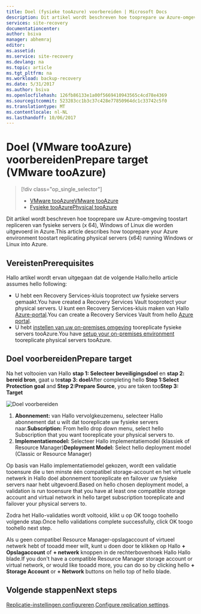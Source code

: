 ```yaml
---
title: Doel (fysieke tooAzure) voorbereiden | Microsoft Docs
description: Dit artikel wordt beschreven hoe tooprepare uw Azure-omgeving toostart repliceren van fysieke servers met Windows of Linux-tooAzure.
services: site-recovery
documentationcenter: 
author: bsiva
manager: abhemraj
editor: 
ms.assetid: 
ms.service: site-recovery
ms.devlang: na
ms.topic: article
ms.tgt_pltfrm: na
ms.workload: backup-recovery
ms.date: 5/31/2017
ms.author: bsiva
ms.openlocfilehash: 126fb86133e1a00f5669410943565c4cd78e4369
ms.sourcegitcommit: 523283cc1b3c37c428e77850964dc1c33742c5f0
ms.translationtype: MT
ms.contentlocale: nl-NL
ms.lasthandoff: 10/06/2017
---
```

# <a name="prepare-target-vmware-tooazure"></a><span data-ttu-id="c10f6-103">Doel (VMware tooAzure) voorbereiden</span><span class="sxs-lookup"><span data-stu-id="c10f6-103">Prepare target (VMware tooAzure)</span></span>
> [!div class="op_single_selector"]
> * [<span data-ttu-id="c10f6-104">VMware tooAzure</span><span class="sxs-lookup"><span data-stu-id="c10f6-104">VMware tooAzure</span></span>](./site-recovery-prepare-target-vmware-to-azure.md)
> * [<span data-ttu-id="c10f6-105">Fysieke tooAzure</span><span class="sxs-lookup"><span data-stu-id="c10f6-105">Physical tooAzure</span></span>](./site-recovery-prepare-target-physical-to-azure.md)

<span data-ttu-id="c10f6-106">Dit artikel wordt beschreven hoe tooprepare uw Azure-omgeving toostart repliceren van fysieke servers (x 64), Windows of Linux die worden uitgevoerd in Azure.</span><span class="sxs-lookup"><span data-stu-id="c10f6-106">This article describes how tooprepare your Azure environment toostart replicating physical servers (x64) running Windows or Linux into Azure.</span></span>

## <a name="prerequisites"></a><span data-ttu-id="c10f6-107">Vereisten</span><span class="sxs-lookup"><span data-stu-id="c10f6-107">Prerequisites</span></span>

<span data-ttu-id="c10f6-108">Hallo artikel wordt ervan uitgegaan dat de volgende Hallo:</span><span class="sxs-lookup"><span data-stu-id="c10f6-108">hello article assumes hello following:</span></span>
- <span data-ttu-id="c10f6-109">U hebt een Recovery Services-kluis tooprotect uw fysieke servers gemaakt.</span><span class="sxs-lookup"><span data-stu-id="c10f6-109">You have created a Recovery Services Vault tooprotect your physical servers.</span></span> <span data-ttu-id="c10f6-110">U kunt een Recovery Services-kluis maken van Hallo [Azure-portal](http://portal.azure.com "Azure-portal").</span><span class="sxs-lookup"><span data-stu-id="c10f6-110">You can create a Recovery Services Vault from hello [Azure portal](http://portal.azure.com "Azure portal").</span></span>
- <span data-ttu-id="c10f6-111">U hebt [instellen van uw on-premises omgeving](./site-recovery-set-up-physical-to-azure.md) tooreplicate fysieke servers tooAzure.</span><span class="sxs-lookup"><span data-stu-id="c10f6-111">You have [setup your on-premises environment](./site-recovery-set-up-physical-to-azure.md) tooreplicate physical servers tooAzure.</span></span>

## <a name="prepare-target"></a><span data-ttu-id="c10f6-112">Doel voorbereiden</span><span class="sxs-lookup"><span data-stu-id="c10f6-112">Prepare target</span></span>

<span data-ttu-id="c10f6-113">Na het voltooien van Hallo **stap 1: Selecteer beveiligingsdoel** en **stap 2: bereid bron**, gaat u te**stap 3: doel**</span><span class="sxs-lookup"><span data-stu-id="c10f6-113">After completing hello **Step 1:Select Protection goal** and **Step 2:Prepare Source**, you are taken too**Step 3: Target**</span></span>

![Doel voorbereiden](./media/site-recovery-prepare-target-physical-to-azure/prepare-target-physical-to-azure.png)

1. <span data-ttu-id="c10f6-115">**Abonnement:** van Hallo vervolgkeuzemenu, selecteer Hallo abonnement dat u wilt dat tooreplicate uw fysieke servers naar.</span><span class="sxs-lookup"><span data-stu-id="c10f6-115">**Subscription:** From hello drop down menu, select hello Subscription that you want tooreplicate your physical servers to.</span></span>
2. <span data-ttu-id="c10f6-116">**Implementatiemodel:** Selecteer Hallo implementatiemodel (klassiek of Resource Manager)</span><span class="sxs-lookup"><span data-stu-id="c10f6-116">**Deployment Model:** Select hello deployment model (Classic or Resource Manager)</span></span>

<span data-ttu-id="c10f6-117">Op basis van Hallo implementatiemodel gekozen, wordt een validatie tooensure die u ten minste één compatibel storage-account en het virtuele netwerk in Hallo doel abonnement tooreplicate en failover uw fysieke servers naar hebt uitgevoerd.</span><span class="sxs-lookup"><span data-stu-id="c10f6-117">Based on hello chosen deployment model, a validation is run tooensure that you have at least one compatible storage account and virtual network in hello target subscription tooreplicate and failover your physical servers to.</span></span>

<span data-ttu-id="c10f6-118">Zodra het Hallo-validaties wordt voltooid, klikt u op OK toogo toohello volgende stap.</span><span class="sxs-lookup"><span data-stu-id="c10f6-118">Once hello validations complete successfully, click OK toogo toohello next step.</span></span>

<span data-ttu-id="c10f6-119">Als u geen compatibel Resource Manager-opslagaccount of virtueel netwerk hebt of tooadd meer wilt, kunt u doen door te klikken op Hallo **+ Opslagaccount** of **+ netwerk** knoppen in de rechterbovenhoek Hallo Hallo blade.</span><span class="sxs-lookup"><span data-stu-id="c10f6-119">If you don't have a compatible Resource Manager storage account or virtual network, or would like tooadd more, you can do so by clicking hello **+ Storage Account** or **+ Network** buttons on hello top of hello blade.</span></span>

## <a name="next-steps"></a><span data-ttu-id="c10f6-120">Volgende stappen</span><span class="sxs-lookup"><span data-stu-id="c10f6-120">Next steps</span></span>
<span data-ttu-id="c10f6-121">[Replicatie-instellingen configureren](./site-recovery-setup-replication-settings-vmware.md).</span><span class="sxs-lookup"><span data-stu-id="c10f6-121">[Configure replication settings](./site-recovery-setup-replication-settings-vmware.md).</span></span>
